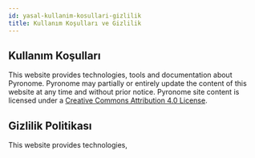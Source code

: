 ```yaml
---
id: yasal-kullanim-kosullari-gizlilik
title: Kullanım Koşulları ve Gizlilik
---
```


<a id="aHeaderMenuAnchor" data-header-menu="Docs"></a>

## Kullanım Koşulları

This website provides technologies, tools and documentation about Pyronome. Pyronome may partially or entirely update the content of this website at any time and without prior notice. Pyronome site content is licensed under a [Creative Commons Attribution 4.0 License](http://creativecommons.org/licenses/by/4.0/).

## Gizlilik Politikası

This website provides technologies,